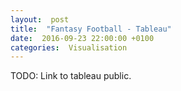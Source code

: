 ```yaml
---
layout:  post
title:  "Fantasy Football - Tableau"
date:  2016-09-23 22:00:00 +0100
categories:  Visualisation
---
```


TODO: Link to tableau public.
